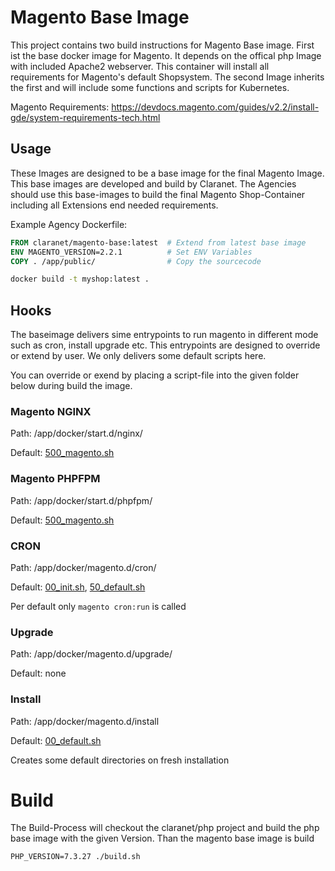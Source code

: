 # Magento Base Image

This project contains two build instructions for Magento Base image. First ist the base docker image for Magento. It depends on the offical php Image with included Apache2 webserver. This container will install all requirements for Magento's default Shopsystem. The second Image inherits the first and will include some functions and scripts for Kubernetes.

Magento Requirements: https://devdocs.magento.com/guides/v2.2/install-gde/system-requirements-tech.html

## Usage

These Images are designed to be a base image for the final Magento Image. This base images are developed and build by Claranet. The Agencies should use this base-images to build the final Magento Shop-Container including all Extensions end needed requirements.

Example Agency Dockerfile:

```Dockerfile
FROM claranet/magento-base:latest  # Extend from latest base image
ENV MAGENTO_VERSION=2.2.1          # Set ENV Variables
COPY . /app/public/                # Copy the sourcecode
````

```bash
docker build -t myshop:latest .
```


## Hooks

The baseimage delivers sime entrypoints to run magento in different mode such as cron, install upgrade etc.
This entrypoints are designed to override or extend by user. We only delivers some default scripts here.

You can override or exend by placing a script-file into the given folder below during build the image.

### Magento NGINX

Path: /app/docker/start.d/nginx/

Default: [500_magento.sh](docker/start.d/500_magento.sh)

### Magento PHPFPM

Path: /app/docker/start.d/phpfpm/

Default: [500_magento.sh](docker/start.d/500_magento.sh)

### CRON

Path: /app/docker/magento.d/cron/

Default: [00_init.sh](docker/magento.d/cron/00_init.sh), [50_default.sh](docker/magento.d/cron/50_default.sh)

Per default only `magento cron:run` is called

### Upgrade

Path: /app/docker/magento.d/upgrade/

Default: none

### Install

Path: /app/docker/magento.d/install

Default: [00_default.sh](docker/magento.d/install/00_default.sh)

Creates some default directories on fresh installation

# Build

The Build-Process will checkout the claranet/php project and build the php base
image with the given Version. Than the magento base image is build

    PHP_VERSION=7.3.27 ./build.sh
